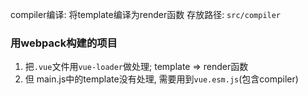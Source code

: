 compiler编译: 将template编译为render函数
存放路径: `src/compiler`

### 用webpack构建的项目
1. 把`.vue`文件用`vue-loader`做处理; template => render函数
2. 但 main.js中的template没有处理, 需要用到`vue.esm.js`(包含compiler)

